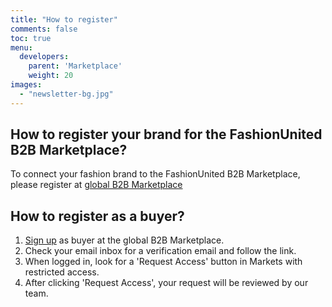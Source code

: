 ```yaml
---
title: "How to register"
comments: false
toc: true
menu:
  developers:
    parent: 'Marketplace'
    weight: 20
images:
  - "newsletter-bg.jpg"
---
```


## How to register your brand for the FashionUnited B2B Marketplace?

To connect your fashion brand to the FashionUnited B2B Marketplace, please
register at
[global B2B Marketplace](https://fashionunited.com/marketplace/brands/)

## How to register as a buyer?

1. [Sign up](https://fashionunited.com/marketplace/buyers/) as buyer at the
   global B2B Marketplace.
2. Check your email inbox for a verification email and follow the link.
3. When logged in, look for a 'Request Access' button in Markets with restricted
   access.
4. After clicking 'Request Access', your request will be reviewed by our team.
